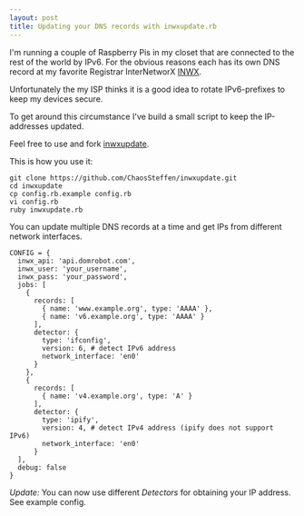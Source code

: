 ```yaml
---
layout: post
title: Updating your DNS records with inwxupdate.rb
---
```

I'm running a couple of Raspberry Pis in my closet that are connected to the rest of the world by IPv6.
For the obvious reasons each has its own DNS record at my favorite Registrar InterNetworX [INWX](https://inwx.com).

Unfortunately the my ISP thinks it is a good idea to rotate IPv6-prefixes to keep my devices secure.

To get around this circumstance I've build a small script to keep the IP-addresses updated.

Feel free to use and fork [inwxupdate](https://github.com/ChaosSteffen/inwxupdate).

This is how you use it:

```
git clone https://github.com/ChaosSteffen/inwxupdate.git
cd inwxupdate
cp config.rb.example config.rb
vi config.rb
ruby inwxupdate.rb
```

You can update multiple DNS records at a time and get IPs from different network interfaces.

```
CONFIG = {
  inwx_api: 'api.domrobot.com',
  inwx_user: 'your_username',
  inwx_pass: 'your_password',
  jobs: [
    {
      records: [
        { name: 'www.example.org', type: 'AAAA' },
        { name: 'v6.example.org', type: 'AAAA' }
      ],
      detector: {
        type: 'ifconfig',
        version: 6, # detect IPv6 address
        network_interface: 'en0'
      }
    },
    {
      records: [
        { name: 'v4.example.org', type: 'A' }
      ],
      detector: {
        type: 'ipify',
        version: 4, # detect IPv4 address (ipify does not support IPv6)
        network_interface: 'en0'
      }
  ],
  debug: false
}
```

*Update:* You can now use different _Detectors_ for obtaining your IP address. See example config.
